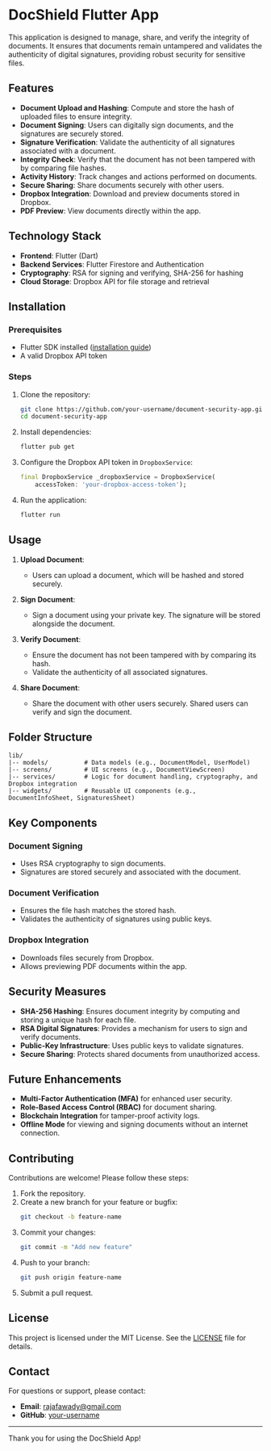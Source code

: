 # DocShield Flutter App

This application is designed to manage, share, and verify the integrity of documents. It ensures that documents remain untampered and validates the authenticity of digital signatures, providing robust security for sensitive files.

## Features

- **Document Upload and Hashing**: Compute and store the hash of uploaded files to ensure integrity.
- **Document Signing**: Users can digitally sign documents, and the signatures are securely stored.
- **Signature Verification**: Validate the authenticity of all signatures associated with a document.
- **Integrity Check**: Verify that the document has not been tampered with by comparing file hashes.
- **Activity History**: Track changes and actions performed on documents.
- **Secure Sharing**: Share documents securely with other users.
- **Dropbox Integration**: Download and preview documents stored in Dropbox.
- **PDF Preview**: View documents directly within the app.

## Technology Stack

- **Frontend**: Flutter (Dart)
- **Backend Services**: Flutter Firestore and Authentication
- **Cryptography**: RSA for signing and verifying, SHA-256 for hashing
- **Cloud Storage**: Dropbox API for file storage and retrieval

## Installation

### Prerequisites

- Flutter SDK installed ([installation guide](https://flutter.dev/docs/get-started/install))
- A valid Dropbox API token

### Steps

1. Clone the repository:
   ```bash
   git clone https://github.com/your-username/document-security-app.git
   cd document-security-app
   ```

2. Install dependencies:
   ```bash
   flutter pub get
   ```

3. Configure the Dropbox API token in `DropboxService`:
   ```dart
   final DropboxService _dropboxService = DropboxService(
       accessToken: 'your-dropbox-access-token');
   ```

4. Run the application:
   ```bash
   flutter run
   ```

## Usage

1. **Upload Document**:
   - Users can upload a document, which will be hashed and stored securely.

2. **Sign Document**:
   - Sign a document using your private key. The signature will be stored alongside the document.

3. **Verify Document**:
   - Ensure the document has not been tampered with by comparing its hash.
   - Validate the authenticity of all associated signatures.

4. **Share Document**:
   - Share the document with other users securely. Shared users can verify and sign the document.

## Folder Structure

```
lib/
|-- models/          # Data models (e.g., DocumentModel, UserModel)
|-- screens/         # UI screens (e.g., DocumentViewScreen)
|-- services/        # Logic for document handling, cryptography, and Dropbox integration
|-- widgets/         # Reusable UI components (e.g., DocumentInfoSheet, SignaturesSheet)
```

## Key Components

### Document Signing
- Uses RSA cryptography to sign documents.
- Signatures are stored securely and associated with the document.

### Document Verification
- Ensures the file hash matches the stored hash.
- Validates the authenticity of signatures using public keys.

### Dropbox Integration
- Downloads files securely from Dropbox.
- Allows previewing PDF documents within the app.

## Security Measures

- **SHA-256 Hashing**: Ensures document integrity by computing and storing a unique hash for each file.
- **RSA Digital Signatures**: Provides a mechanism for users to sign and verify documents.
- **Public-Key Infrastructure**: Uses public keys to validate signatures.
- **Secure Sharing**: Protects shared documents from unauthorized access.

## Future Enhancements

- **Multi-Factor Authentication (MFA)** for enhanced user security.
- **Role-Based Access Control (RBAC)** for document sharing.
- **Blockchain Integration** for tamper-proof activity logs.
- **Offline Mode** for viewing and signing documents without an internet connection.

## Contributing

Contributions are welcome! Please follow these steps:

1. Fork the repository.
2. Create a new branch for your feature or bugfix:
   ```bash
   git checkout -b feature-name
   ```
3. Commit your changes:
   ```bash
   git commit -m "Add new feature"
   ```
4. Push to your branch:
   ```bash
   git push origin feature-name
   ```
5. Submit a pull request.

## License

This project is licensed under the MIT License. See the [LICENSE](LICENSE) file for details.

## Contact

For questions or support, please contact:

- **Email**: rajafawady@gmail.com
- **GitHub**: [your-username](https://github.com/rajafawady)

---

Thank you for using the DocShield App!

